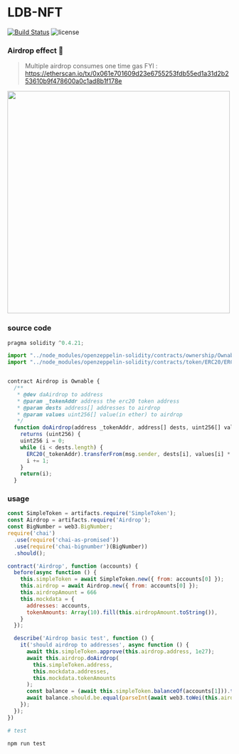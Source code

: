 # LDB-NFT 
[![Build Status](https://img.shields.io/travis/lordlessio/airdrop.svg)](https://travis-ci.org/lordlessio/airdrop)
![license](https://img.shields.io/github/license/lordlessio/airdrop.svg)

### Airdrop effect :candy:
> Multiple airdrop consumes one time gas
FYI : https://etherscan.io/tx/0x061e701609d23e6755253fdb55ed1a31d2b253610b9f478600a0c1ad8b1f178e
<image width="500" src="https://olxvlcccu.qnssl.com/blog/ekzct.jpg?imageslim" />
 
### source code
```javascript
pragma solidity ^0.4.21;

import "../node_modules/openzeppelin-solidity/contracts/ownership/Ownable.sol";
import "../node_modules/openzeppelin-solidity/contracts/token/ERC20/ERC20.sol";


contract Airdrop is Ownable {
  /**
   * @dev daAirdrop to address
   * @param _tokenAddr address the erc20 token address
   * @param dests address[] addresses to airdrop
   * @param values uint256[] value(in ether) to airdrop
   */
  function doAirdrop(address _tokenAddr, address[] dests, uint256[] values) onlyOwner public
    returns (uint256) {
    uint256 i = 0;
    while (i < dests.length) {
      ERC20(_tokenAddr).transferFrom(msg.sender, dests[i], values[i] * (10 ** 18));
      i += 1;
    }
    return(i);
  }


```
### usage

```js
const SimpleToken = artifacts.require('SimpleToken');
const Airdrop = artifacts.require('Airdrop');
const BigNumber = web3.BigNumber;
require('chai')
  .use(require('chai-as-promised'))
  .use(require('chai-bignumber')(BigNumber))
  .should();

contract('Airdrop', function (accounts) {
  before(async function () {
    this.simpleToken = await SimpleToken.new({ from: accounts[0] });
    this.airdrop = await Airdrop.new({ from: accounts[0] });
    this.airdropAmount = 666
    this.mockdata = {
      addresses: accounts,
      tokenAmounts: Array(10).fill(this.airdropAmount.toString()),
    }
  });

  describe('Airdrop basic test', function () {
    it('should airdrop to addresses', async function () {
      await this.simpleToken.approve(this.airdrop.address, 1e27);
      await this.airdrop.doAirdrop(
        this.simpleToken.address,
        this.mockdata.addresses,
        this.mockdata.tokenAmounts
      );
      const balance = (await this.simpleToken.balanceOf(accounts[1])).toNumber();
      await balance.should.be.equal(parseInt(await web3.toWei(this.airdropAmount)));
    });
  });
})

```

```sh
# test

npm run test
```
